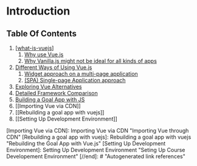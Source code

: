 # Introduction

## Table Of Contents

1. [[what-is-vuejs]]
    1. [Why use Vue.js](what-is-vuejs.md#why-use-vuejs)
    2. [Why Vanilla.js might not be ideal for all kinds of apps](what-is-vuejs.md#why-vanillajs-might-not-be-ideal-for-all-kinds-of-apps)
2. [Different Ways of Using Vue.js](different-ways-of-using-vuejs.md)
    1. [Widget approach on a multi-page application](different-ways-of-using-vuejs.md#widget-approach-on-a-multi-page-application)
    2. [(SPA) Single-page Application approach](different-ways-of-using-vuejs.md#(SPA)-Single-page-Application-approach)
3.  [Exploring Vue Alternatives](exploring-vue-alternatives.md)
4.  [Detailed Framework Comparison](detailed-framework-comparison.md)
5. [Building a Goal App with JS](building-a-goal-app-with-js.md)
7. [[Importing Vue via CDN]]
8. [[Rebuilding a goal app with vuejs]]
9. [[Setting Up Development Environment]]


[//begin]: # "Autogenerated link references for markdown compatibility"
[what-is-vuejs]: what-is-vuejs "What is vue.js"
[Importing Vue via CDN]: Importing Vue via CDN "Importing Vue through CDN"
[Rebuilding a goal app with vuejs]: Rebuilding a goal app with vuejs "Rebuilding the Goal App with Vue.js"
[Setting Up Development Environment]: Setting Up Development Environment "Seting Up Course Developement Environment"
[//end]: # "Autogenerated link references"